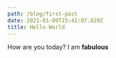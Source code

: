 ```yaml
---
path: /blog/first-post
date: 2021-01-09T15:41:07.029Z
title: Hello World
---
```

How are you today? I am **fabulous**
